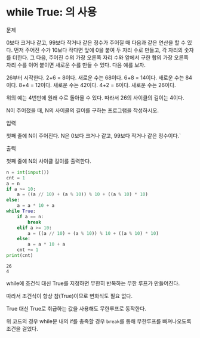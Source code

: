 # while True: 의 사용

문제

0보다 크거나 같고, 99보다 작거나 같은 정수가 주어질 때 다음과 같은 연산을 할 수 있다. 먼저 주어진 수가 10보다 작다면 앞에 0을 붙여 두 자리 수로 만들고, 각 자리의 숫자를 더한다. 그 다음, 주어진 수의 가장 오른쪽 자리 수와 앞에서 구한 합의 가장 오른쪽 자리 수를 이어 붙이면 새로운 수를 만들 수 있다. 다음 예를 보자.

26부터 시작한다. 2+6 = 8이다. 새로운 수는 68이다. 6+8 = 14이다. 새로운 수는 84이다. 8+4 = 12이다. 새로운 수는 42이다. 4+2 = 6이다. 새로운 수는 26이다.

위의 예는 4번만에 원래 수로 돌아올 수 있다. 따라서 26의 사이클의 길이는 4이다.

N이 주어졌을 때, N의 사이클의 길이를 구하는 프로그램을 작성하시오.

입력

첫째 줄에 N이 주어진다. N은 0보다 크거나 같고, 99보다 작거나 같은 정수이다.`

출력

첫째 줄에 N의 사이클 길이를 출력한다.


```python
n = int(input())
cnt = 1
a = n
if a >= 10:
    a = ((a // 10) + (a % 10)) % 10 + ((a % 10) * 10)
else:
    a = a * 10 + a
while True:
    if a == n:
        break
    elif a >= 10:
        a = ((a // 10) + (a % 10)) % 10 + ((a % 10) * 10)
    else:
        a = a * 10 + a
    cnt += 1
print(cnt)
```

    26
    4
    

while에 조건식 대신 True를 지정하면 무한히 반복하는 무한 루프가 만들어진다.

따라서 조건식이 항상 참(True)이므로 변화식도 필요 없다.

True 대신 True로 취급하는 값을 사용해도 무한루프로 동작한다.

위 코드의 경우 while문 내의 if를 충족할 경우 `break`를 통해 무한루프를 빠져나오도록 조건을 걸었다.
